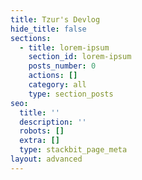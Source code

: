 ```yaml
---
title: Tzur's Devlog
hide_title: false
sections:
  - title: lorem-ipsum
    section_id: lorem-ipsum
    posts_number: 0
    actions: []
    category: all
    type: section_posts
seo:
  title: ''
  description: ''
  robots: []
  extra: []
  type: stackbit_page_meta
layout: advanced
---
```

